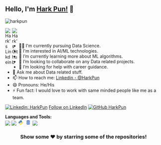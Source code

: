 ## Hello, I'm [Hark Pun!](https://github.com/harkpun) 👋

<p align="left"> <img src="https://komarev.com/ghpvc/?username=iamhark&label=Views&color=blue&style=plastic" alt="harkpun" /> </p>


<a href="https://www.linkedin.com/in/harkpun/">
  <img align="left" alt="Hark's Linkdein" width="22px" src="https://cdn.jsdelivr.net/npm/simple-icons@v3/icons/linkedin.svg" />
</a>
<a href="https://github.com/harkpun">
  <img align="left" alt="Hark's Github" width="22px" src="https://cdn.jsdelivr.net/npm/simple-icons@v3/icons/github.svg" />
</a>

<br/>
<br/>


- 🧑‍🎓 I'm currently pursuing Data Science.
- 🧐 I'm interested in AI/ML technologies.
- 🌱 I’m currently learning more about ML algorithms.
- 👯 I’m looking to collaborate on any Data related projects.
- 🤔 I’m looking for help with career guidance.
- 💬 Ask me about Data related stuff.
- 📫 How to reach me: [Linkedin - @HarkPun](https://www.linkedin.com/in/harkpun/)
- 😄 Pronouns: He/His
- ⚡ Fun fact: I would love to work with same minded people like me as a team.

[![Linkedin: HarkPun](https://img.shields.io/badge/-HarkPun-blue?style=flat-square&logo=Linkedin&logoColor=white&link=https://www.linkedin.com/in/harkpun/)](https://www.linkedin.com/in/harkpun/)
<a class="libutton" href="https://www.linkedin.com/comm/mynetwork/discovery-see-all?usecase=PEOPLE_FOLLOWS&followMember=harkpun" target="_blank">Follow on LinkedIn</a>
[![GitHub HarkPun](https://img.shields.io/github/followers/iamhark?label=follow&style=social)](https://github.com/harkpun)


**Languages and Tools:**  
<code><img height="20" src="https://iconduck.com/icons/240335/ms-excel?shared"></code>
<code><img height="20" src="https://static-00.iconduck.com/assets.00/power-bi-icon-1536x2048-0xah5g2o.png"></code>
<code><img height="20" src="https://raw.githubusercontent.com/github/explore/80688e429a7d4ef2fca1e82350fe8e3517d3494d/topics/python/python.png"></code>
<code><img height="20" src="https://raw.githubusercontent.com/github/explore/80688e429a7d4ef2fca1e82350fe8e3517d3494d/topics/sql/sql.png"></code>
<code><img height="20" src="https://static-00.iconduck.com/assets.00/power-bi-icon-1536x2048-0xah5g2o.png"></code>



<div align="center">

### Show some ❤️ by starring some of the repositories!


